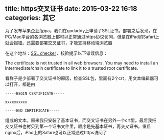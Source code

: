 title: https交叉证书
date: 2015-03-22 16:18
categories: 其它
---
为了发布苹果企业版ipa，我们在godaddy上申请了SSL证书。部署之后发现，在PC/Mac平台的各浏览器上都可以正常通过https协议访问，但是在iPad的Safari上就会报错。还需要部署交叉证书，才能支持移动端浏览器
<!--more-->

在这个地址：[SSL checker](https://www.sslshopper.com/ssl-checker.html#hostname=xxx.com)，校验提示以下错误信息：

The certificate is not trusted in all web browsers. You may need to install an Intermediate/chain certificate to link it to a trusted root certificate.

看样子是少部署了交叉证书的原因，检查SSL包，里面有2个crt，用文本编辑器可以打开，都是由

```
-----BEGIN CERTIFICATE-----

xxxxxxxxxx

-----END CERTIFICATE-----
```

组成的文本。原来我只安装了基本证书，而交叉证书在另外一个crt里。最后我把交叉证书也拷贝到第一个证书文件里，顺序是先基本证书，再交叉证书。重启nginx后，iPad上的Safari也可以正常通过https访问了